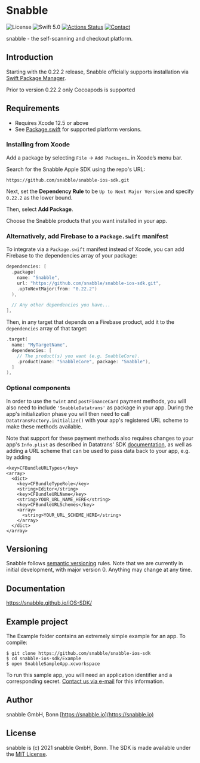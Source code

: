 # Snabble

![License](https://img.shields.io/github/license/mashape/apistatus.svg)
![Swift 5.0](https://img.shields.io/badge/Swift-5.0-green.svg)
[![Actions Status](https://github.com/snabble/snabble-ios-sdk/workflows/Lint/badge.svg)](https://github.com/snabble/snabble-ios-sdk/actions)
[![Contact](https://img.shields.io/badge/Contact-%40snabble__io-blue)](https://twitter.com/snabble_io)


snabble - the self-scanning and checkout platform.

## Introduction

Starting with the 0.22.2 release, Snabble officially supports installation via [Swift
Package Manager](https://swift.org/package-manager/).

Prior to version 0.22.2 only Cocoapods is supported

## Requirements

- Requires Xcode 12.5 or above
- See [Package.swift](Package.swift) for supported platform versions.

### Installing from Xcode

Add a package by selecting `File` → `Add Packages…` in Xcode’s menu bar.

Search for the Snabble Apple SDK using the repo's URL:
```console
https://github.com/snabble/snabble-ios-sdk.git
```

Next, set the **Dependency Rule** to be `Up to Next Major Version` and specify `0.22.2` as the lower bound.

Then, select **Add Package**.

Choose the Snabble products that you want installed in your app.


### Alternatively, add Firebase to a `Package.swift` manifest

To integrate via a `Package.swift` manifest instead of Xcode, you can add
Firebase to the dependencies array of your package:

```swift
dependencies: [
  .package(
    name: "Snabble",
    url: "https://github.com/snabble/snabble-ios-sdk.git",
    .upToNextMajor(from: "0.22.2")
  ),

  // Any other dependencies you have...
],
```

Then, in any target that depends on a Firebase product, add it to the `dependencies`
array of that target:

```swift
.target(
  name: "MyTargetName",
  dependencies: [
    // The product(s) you want (e.g. SnabbleCore).
    .product(name: "SnabbleCore", package: "Snabble"),
  ]
),
```

### Optional components

In order to use the `twint` and `postFinanceCard` payment methods, you will also need to include `'SnabbleDatatrans'` as package in your app. During the app's initialization phase you will then need to call `DatatransFactory.initialize()` with your app's registered URL scheme to make these methods available.

Note that support for these payment methods also requires changes to your app's `Info.plist` as described in Datatrans' SDK [documentation](https://docs.datatrans.ch/docs/mobile-sdk#section-additional-requirements-for-i-os), as well as adding a URL scheme that can be used to pass data back to your app, e.g. by adding

```
<key>CFBundleURLTypes</key>
<array>
  <dict>
    <key>CFBundleTypeRole</key>
    <string>Editor</string>
    <key>CFBundleURLName</key>
    <string>YOUR_URL_NAME_HERE</string>
    <key>CFBundleURLSchemes</key>
    <array>
      <string>YOUR_URL_SCHEME_HERE</string>
    </array>
  </dict>
</array>
```

## Versioning

Snabble follows [semantic versioning](https://semver.org/) rules.
Note that we are currently in initial development, with major version 0. Anything may change at any time.

## Documentation
https://snabble.github.io/iOS-SDK/
## Example project

The Example folder contains an extremely simple example for an app. To compile:

````
$ git clone https://github.com/snabble/snabble-ios-sdk
$ cd snabble-ios-sdk/Example
$ open SnabbleSampleApp.xcworkspace
````

To run this sample app, you will need an application identifier and a corresponding secret. [Contact us via e-mail](mailto:&#105;&#110;&#102;&#111;&#064;&#115;&#110;&#097;&#098;&#098;&#108;&#101;&#046;&#105;&#111;) for this information.


## Author

snabble GmbH, Bonn
[https://snabble.io](https://snabble.io)

## License

snabble is (c) 2021 snabble GmbH, Bonn. The SDK is made available under the [MIT License](https://github.com/snabble/iOS-SDK/blob/main/LICENSE).

